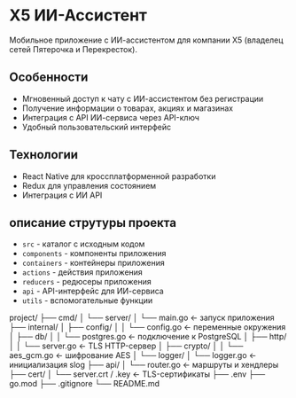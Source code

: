 # X5 ИИ-Ассистент

Мобильное приложение с ИИ-ассистентом для компании X5 (владелец сетей Пятерочка и Перекресток).

## Особенности

- Мгновенный доступ к чату с ИИ-ассистентом без регистрации
- Получение информации о товарах, акциях и магазинах
- Интеграция с API ИИ-сервиса через API-ключ
- Удобный пользовательский интерфейс

## Технологии

- React Native для кроссплатформенной разработки
- Redux для управления состоянием
- Интеграция с ИИ API

## описание струтуры проекта 
- `src` - каталог с исходным кодом
- `components` - компоненты приложения
- `containers` - контейнеры приложения
- `actions` - действия приложения
- `reducers` - редюсеры приложения
- `api` - API-интерфейс для ИИ-сервиса
- `utils` - вспомогательные функции

project/
├── cmd/
│   └── server/
│       └── main.go           ← запуск приложения
├── internal/
│   ├── config/
│   │   └── config.go         ← переменные окружения
│   ├── db/
│   │   └── postgres.go       ← подключение к PostgreSQL
│   ├── http/
│   │   └── server.go         ← TLS HTTP-сервер
│   ├── crypto/
│   │   └── aes_gcm.go        ← шифрование AES
│   └── logger/
│       └── logger.go         ← инициализация slog
├── api/
│   └── router.go             ← маршруты и хендлеры
├── cert/
│   └── server.crt / .key     ← TLS-сертификаты
├── .env
├── go.mod
├── .gitignore
└── README.md


